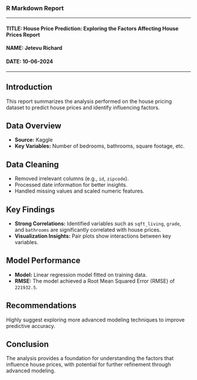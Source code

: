 ### R Markdown Report 
----
#### TITLE: House Price Prediction: Exploring the Factors Affecting House Prices Report
#### NAME: Jetevu Richard
#### DATE: 10-06-2024
---

## Introduction
This report summarizes the analysis performed on the house pricing dataset to predict house prices and identify influencing factors.

## Data Overview
- **Source:** Kaggle
- **Key Variables:** Number of bedrooms, bathrooms, square footage, etc.

## Data Cleaning
- Removed irrelevant columns (e.g., `id`, `zipcode`).
- Processed date information for better insights.
- Handled missing values and scaled numeric features.

## Key Findings
- **Strong Correlations:** Identified variables such as `sqft_living`, `grade`, and `bathrooms` are significantly correlated with house prices.
- **Visualization Insights:** Pair plots show interactions between key variables.

## Model Performance
- **Model:** Linear regression model fitted on training data.
- **RMSE:** The model achieved a Root Mean Squared Error (RMSE) of `221932.5`.

## Recommendations
Highly suggest exploring more advanced modeling techniques to improve predictive accuracy.

## Conclusion
The analysis provides a foundation for understanding the factors that influence house prices, with potential for further refinement through advanced modeling.

```markdown
